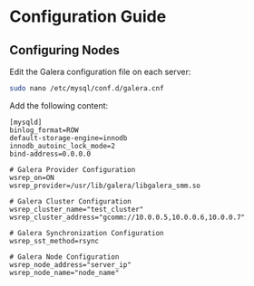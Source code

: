 # Configuration Guide

## Configuring Nodes
Edit the Galera configuration file on each server:
```bash
sudo nano /etc/mysql/conf.d/galera.cnf
```

Add the following content:

```
[mysqld]
binlog_format=ROW
default-storage-engine=innodb
innodb_autoinc_lock_mode=2
bind-address=0.0.0.0

# Galera Provider Configuration
wsrep_on=ON
wsrep_provider=/usr/lib/galera/libgalera_smm.so

# Galera Cluster Configuration
wsrep_cluster_name="test_cluster"
wsrep_cluster_address="gcomm://10.0.0.5,10.0.0.6,10.0.0.7"

# Galera Synchronization Configuration
wsrep_sst_method=rsync

# Galera Node Configuration
wsrep_node_address="server_ip"
wsrep_node_name="node_name"
```

